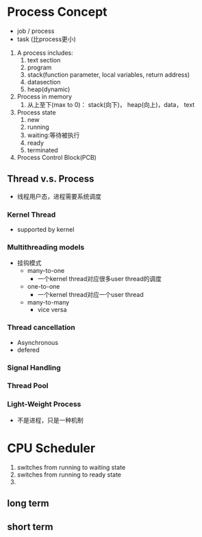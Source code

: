 # Process Concept
+ job / process
+ task (比process更小)
1. A process includes:
	1. text section
	2. program
	3. stack(function parameter, local variables, return address)
	4. datasection
	5. heap(dynamic)
2. Process in memory
	1. 从上至下(max to 0)： stack(向下)， heap(向上)，data， text
3. Process state
	1. new 
	2. running 
	3. waiting:等待被执行
	4. ready
	5. terminated
4. Process Control Block(PCB)


## Thread v.s. Process
+ 线程用户态，进程需要系统调度

### Kernel Thread
+ supported by kernel

### Multithreading models
+ 挂钩模式
	+ many-to-one
		+ 一个kernel thread对应很多user thread的调度
	+ one-to-one
		+ 一个kernel thread对应一个user thread
	+ many-to-many
		+ vice versa


### Thread cancellation
+ Asynchronous
+ defered

### Signal Handling



### Thread Pool


### Light-Weight Process
+ 不是进程，只是一种机制


# CPU Scheduler

1. switches from running to waiting state
2. switches from running to ready state
2. 


## long term


## short term
